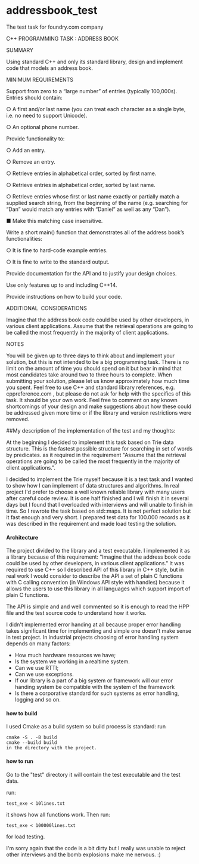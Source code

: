# addressbook_test
The test task for foundry.com company


C++ PROGRAMMING​ TASK​ : ADDRESS​ BOOK

SUMMARY

Using standard C++ and only its standard library, design and implement code that models an address book.

MINIMUM REQUIREMENTS

Support from zero to a “large number” of entries (typically 100,000s).
Entries should contain:

○ A first and/or last name (you can treat each character as a single byte, i.e. no need to support
Unicode).

○ An optional phone number.

Provide functionality to:

○ Add an entry.

○ Remove an entry.

○ Retrieve entries in alphabetical order, sorted by first name.

○ Retrieve entries in alphabetical order, sorted by last name.

○ Retrieve entries whose first or last name exactly or partially match a supplied search string,
from the beginning of the name (e.g. searching for “Dan” would match any entries with
“Daniel” as well as any “Dan”).

■ Make this matching case insensitive.

Write a short main() function that demonstrates all of the address book’s functionalities:

○ It is fine to hard-code example entries.

○ It is fine to write to the standard output.

Provide documentation for the API and to justify your design choices.

Use only features up to and including C++14.

Provide instructions on how to build your code.

ADDITIONAL​ ​ CONSIDERATIONS

Imagine that the address book code could be used by other developers, in various client applications.
Assume that the retrieval operations are going to be called the most frequently in the majority of
client applications.

NOTES

You will be given up to three days to think about and implement your solution, but this is not
intended to be a big programming task. There is no limit on the amount of time you should spend on
it but bear in mind that most candidates take around two to three hours to complete. When
submitting your solution, please let us know approximately how much time you spent.
Feel free to use C++ and standard library references, e.g. ​ cppreference.com​ , but please do not ask for
help with the specifics of this task. It should be your own work.
Feel free to comment on any known shortcomings of your design and make suggestions about how
these could be addressed given more time or if the library and version restrictions were removed.


##My description of the implementation of the test and my thoughts: 

At the beginning I decided to implement this task based on Trie data structure.
This is the fastest possible structure for searching in set of words by predicates. 
as it required in the requirement "Assume that the retrieval operations are going to be 
called the most frequently in the majority of client applications.". 

I decided to implement the Trie myself because it is a test task and I wanted to show how I can implement 
of data structures and algorithms. In real project I'd prefer to choose a well known reliable library with 
many users after careful code review. It is one half finished and I will finish it in several days 
but I found that I overloaded with interviews and will unable to finish in time. So I rewrote the task 
based on std::maps. It is not perfect solution but it fast enough and very short. I prepared test data for 
100.000 records as it was described in the requirement and made load testing the solution.

#### Architecture

The project divided to the library and a test executable. 
I implemented it as a library because of this requirement: "Imagine that the 
address book code could be used by other developers, in various client applications."
It was required to use C++ so I described API of this library in C++ style,
but in real work I would consider to describe the API a set of plain C functions with C calling convention
(in Windows API style with handles) because it allows the users to use this library in all languages which 
support import of plain C functions.     
 
The API is simple and and well commented so it is enough to read the HPP file and the test source code 
to understand how it works.

I didn't implemented error handing at all because proper error handling takes significant time for implementing
and simple one doesn't make sense in test project.
In industrial projects choosing of error handling system depends on many factors:
- How much hardware resources we have;
- Is the system we working in a realtime system.
- Can we use RTTI;
- Can we use exceptions.
- If our library is a part of a big system or framework will our error handing system be compatible with 
the system of the framework
- Is there a corporative standard for such systems as error handling, logging and so on. 
   

#### how to build

I used Cmake as a build system so build process is standard:
run

``` 
cmake -S . -B build
cmake --build build
in the directory with the project.
```

#### how to run

Go to the "test" directory it will contain the test executable and the test data.

run: 

```test_exe < 10lines.txt``` 

it shows how all functions work.
Then run:

```test_exe < 100000lines.txt```

for load testing.

I'm sorry again that the code is a bit dirty but I really was unable to reject other interviews 
and the bomb explosions make me nervous. :)
